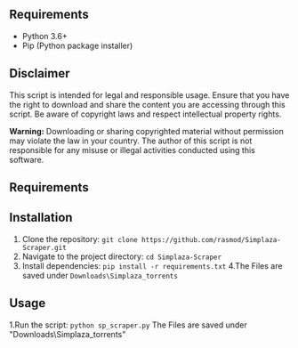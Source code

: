 ## Requirements

- Python 3.6+
- Pip (Python package installer)

## Disclaimer

This script is intended for legal and responsible usage. Ensure that you have the right to download and share the content you are accessing through this script. Be aware of copyright laws and respect intellectual property rights.

**Warning:** Downloading or sharing copyrighted material without permission may violate the law in your country. The author of this script is not responsible for any misuse or illegal activities conducted using this software.

## Requirements


## Installation

1. Clone the repository: `git clone https://github.com/rasmod/Simplaza-Scraper.git`
2. Navigate to the project directory: `cd Simplaza-Scraper`
3. Install dependencies: `pip install -r requirements.txt`
4.The Files are saved under `Downloads\Simplaza_torrents`
## Usage

1.Run the script: `python sp_scraper.py`
The Files are saved under "Downloads\Simplaza_torrents"
